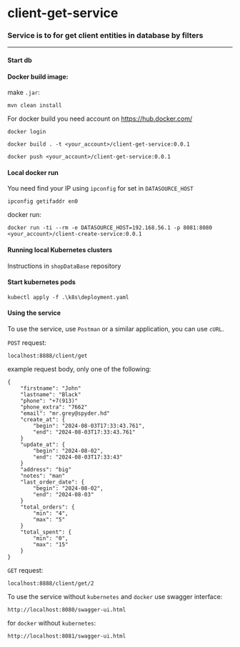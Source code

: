 # client-get-service

### Service is to for get client entities in database by filters

---

#### Start db

#### Docker build image:

make `.jar`:

    mvn clean install

For docker build you need account on https://hub.docker.com/

    docker login

    docker build . -t <your_account>/client-get-service:0.0.1

    docker push <your_account>/client-get-service:0.0.1

#### Local docker run

You need find your IP using `ipconfig` for set in `DATASOURCE_HOST`

    ipconfig getifaddr en0

docker run:

    docker run -ti --rm -e DATASOURCE_HOST=192.168.56.1 -p 8081:8080 <your_account>/client-create-service:0.0.1

#### Running local Kubernetes clusters

Instructions in `shopDataBase` repository

#### Start kubernetes pods

    kubectl apply -f .\k8s\deployment.yaml

#### Using the service

To use the service, use `Postman` or a similar application, you can use `cURL`.

`POST` request:

    localhost:8888/client/get

example request body, only one of the following:
```
{
    "firstname": "John"
    "lastname": "Black"
    "phone": "+7(913)"
    "phone_extra": "7662"
    "email": "mr.grey@spyder.hd"
    "create_at": {
        "begin": "2024-08-03T17:33:43.761",
        "end": "2024-08-03T17:33:43.761"
    }
    "update_at": {
        "begin": "2024-08-02",
        "end": "2024-08-03T17:33:43"
    }
    "address": "big"
    "notes": "man"
    "last_order_date": {
        "begin": "2024-08-02",
        "end": "2024-08-03"
    }
    "total_orders": {
        "min": "4",
        "max": "5"
    }
    "total_spent": {
        "min": "0",
        "max": "15"
    }
}
```

`GET` request:

    localhost:8888/client/get/2

To use the service without `kubernetes` and `docker` use swagger interface:

    http://localhost:8080/swagger-ui.html

for `docker` without `kubernetes`:

    http://localhost:8081/swagger-ui.html